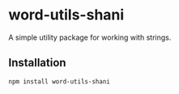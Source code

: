 # word-utils-shani

A simple utility package for working with strings.

## Installation

```bash
npm install word-utils-shani
